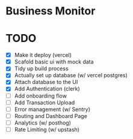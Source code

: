 # Business Monitor

# TODO

- [x] Make it deploy (vercel)
- [x] Scafold basic ui with mock data
- [x] Tidy up build process
- [x] Actually set up database (w/ vercel postgres)
- [x] Attach database to the UI
- [x] Add Authentication (clerk)
- [ ] Add onboarding flow
- [ ] Add Transaction Upload
- [ ] Error management (w/ Sentry)
- [ ] Routing and Dashboard Page
- [ ] Analytics (w/ posthog)
- [ ] Rate Limiting (w/ upstash)

